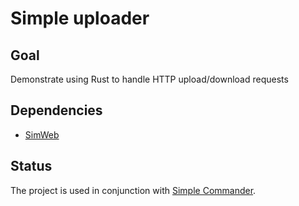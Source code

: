 # Simple uploader

## Goal
Demonstrate using Rust to handle HTTP upload/download requests

## Dependencies
- [SimWeb](https://github.com/vernisaz/simweb)
 

## Status
The project is used in conjunction with [Simple Commander](https://github.com/vernisaz/simcom).
